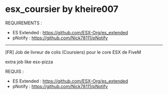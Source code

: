 # esx_coursier by kheire007

REQUIREMENTS : 
- ES Extended : https://github.com/ESX-Org/es_extended
- pNotify : https://github.com/Nick78111/pNotify

-----------------------------------------------

[FR]
Job de livreur de colis (Coursiers) pour le core ESX de FiveM

extra job like esx-pizza


REQUIS : 
- ES Extended : https://github.com/ESX-Org/es_extended
- pNotify : https://github.com/Nick78111/pNotify

